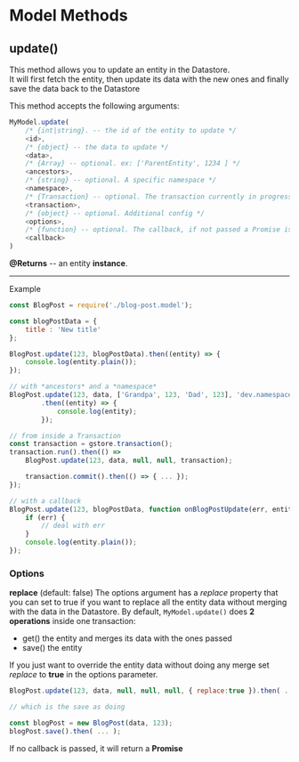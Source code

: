 # Model Methods

## update()

This method allows you to update an entity in the Datastore.  
It will first fetch the entity, then update its data with the new ones and finally save the data back to the Datastore

This method accepts the following arguments:

```js
MyModel.update(
    /* {int|string}. -- the id of the entity to update */
    <id>,
    /* {object} -- the data to update */
    <data>,
    /* {Array} -- optional. ex: ['ParentEntity', 1234 ] */
    <ancestors>,
    /* {string} -- optional. A specific namespace */
    <namespace>,
    /* {Transaction} -- optional. The transaction currently in progress */
    <transaction>,
    /* {object} -- optional. Additional config */
    <options>,
    /* {function} -- optional. The callback, if not passed a Promise is returned */
    <callback>
)
```

**@Returns** -- an entity **instance**.

---

Example

```js
const BlogPost = require('./blog-post.model');

const blogPostData = {
    title : 'New title'
};

BlogPost.update(123, blogPostData).then((entity) => {
    console.log(entity.plain());
});

// with *ancestors* and a *namespace*
BlogPost.update(123, data, ['Grandpa', 123, 'Dad', 123], 'dev.namespace.com')
        .then((entity) => {
            console.log(entity);
        });

// from inside a Transaction
const transaction = gstore.transaction();
transaction.run().then(() => 
    BlogPost.update(123, data, null, null, transaction);

    transaction.commit().then(() => { ... });
});

// with a callback
BlogPost.update(123, blogPostData, function onBlogPostUpdate(err, entity) {
    if (err) {
        // deal with err
    }
    console.log(entity.plain());
});
```


### Options

**replace** (default: false)
The options argument has a *replace* property that you can set to true if you want to replace all the entity data without merging with the data in the Datastore. By default, `MyModel.update()` does **2 operations** inside one transaction:

* get() the entity and merges its data with the ones passed
* save() the entity

If you just want to override the entity data without doing any merge set *replace* to **true** in the options parameter.

```js
BlogPost.update(123, data, null, null, null, { replace:true }).then( ... );

// which is the save as doing

const blogPost = new BlogPost(data, 123);
blogPost.save().then( ... );
```

If no callback is passed, it will return a **Promise**

```js

```



